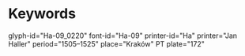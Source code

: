 # Keywords
glyph-id="Ha-09_0220"
font-id="Ha-09"
printer-id="Ha"
printer="Jan Haller"
period="1505–1525"
place="Kraków"
PT plate="172"
